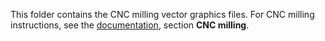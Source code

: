 This folder contains the CNC milling vector graphics files. For CNC milling instructions, see the [documentation](../Documentation/Introduction.md), section **CNC milling**.
